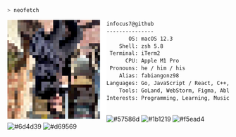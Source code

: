 ```zsh
> neofetch
```
<img align="left" alt="Fabian as pixels" src="./assets/prof.png" width="225px">

```zsh
infocus7@github
---------------
       OS: macOS 12.3
    Shell: zsh 5.8
 Terminal: iTerm2
      CPU: Apple M1 Pro
 Pronouns: he / him / his
    Alias: fabiangonz98
Languages: Go, JavaScript / React, C++, PHP
    Tools: GoLand, WebStorm, Figma, Ableton Live 
Interests: Programming, Learning, Music, TV
```

&nbsp; &nbsp; &nbsp; &nbsp; &nbsp;&nbsp; &nbsp; &nbsp; &nbsp; &nbsp;&nbsp; &nbsp; &nbsp; &nbsp; &nbsp; &nbsp; &nbsp; &nbsp; &nbsp; &nbsp; &nbsp;&nbsp; &nbsp; &nbsp; &nbsp; &nbsp;&nbsp; &nbsp; &nbsp; &nbsp; &nbsp; &nbsp;
<img width="20" height="25px" alt="#57586d" src="https://via.placeholder.com/15/57586d/000000?text=+"/>
<img width="20" height="25px" alt="#1b1219" src="https://via.placeholder.com/15/1b1219/000000?text=+"/>
<img width="20" height="25px" alt="#f5ead4" src="https://via.placeholder.com/15/f5ead4/000000?text=+"/>
<img width="20" height="25px" alt="#6d4d39" src="https://via.placeholder.com/15/6d4d39/000000?text=+"/>
<img width="20" height="25px" alt="#d69569" src="https://via.placeholder.com/15/d69569/000000?text=+"/>